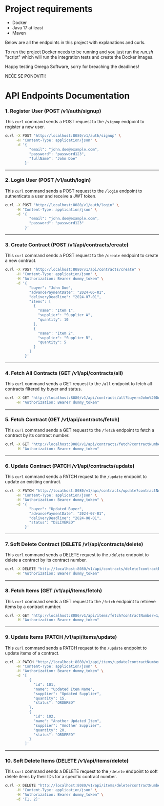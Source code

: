 # Project requirements
- Docker
- Java 17 at least
- Maven

Below are all the endpoints in this project with explanations and curls.

To run the project Docker needs to be running and you just run the *run.sh* "script" which will run the integration tests and create the Docker images.

Happy testing Omega Software, sorry for breaching the deadlines!

NEĆE SE PONOVITI!


# API Endpoints Documentation

### 1. Register User (POST /v1/auth/signup)
This `curl` command sends a POST request to the `/signup` endpoint to register a new user.

```bash
curl -X POST "http://localhost:8080/v1/auth/signup" \
     -H "Content-Type: application/json" \
     -d '{
           "email": "john.doe@example.com",
           "password": "password123",
           "fullName": "John Doe"
         }'
```

---

### 2. Login User (POST /v1/auth/login)
This `curl` command sends a POST request to the `/login` endpoint to authenticate a user and receive a JWT token.

```bash
curl -X POST "http://localhost:8080/v1/auth/login" \
     -H "Content-Type: application/json" \
     -d '{
           "email": "john.doe@example.com",
           "password": "password123"
         }'
```

---

### 3. Create Contract (POST /v1/api/contracts/create)
This `curl` command sends a POST request to the `/create` endpoint to create a new contract.

```bash
curl -X POST "http://localhost:8080/v1/api/contracts/create" \
     -H "Content-Type: application/json" \
     -H "Authorization: Bearer dummy_token" \
     -d '{
           "buyer": "John Doe",
           "advancePaymentDate": "2024-06-01",
           "deliveryDeadline": "2024-07-01",
           "items": [
             {
               "name": "Item 1",
               "supplier": "Supplier A",
               "quantity": 10
             },
             {
               "name": "Item 2",
               "supplier": "Supplier B",
               "quantity": 5
             }
           ]
         }'
```

---

### 4. Fetch All Contracts (GET /v1/api/contracts/all)
This `curl` command sends a GET request to the `/all` endpoint to fetch all contracts filtered by buyer and status.

```bash
curl -X GET "http://localhost:8080/v1/api/contracts/all?buyer=John%20Doe&status=CREATED" \
     -H "Authorization: Bearer dummy_token"
```

---

### 5. Fetch Contract (GET /v1/api/contracts/fetch)
This `curl` command sends a GET request to the `/fetch` endpoint to fetch a contract by its contract number.

```bash
curl -X GET "http://localhost:8080/v1/api/contracts/fetch?contractNumber=1/2024" \
     -H "Authorization: Bearer dummy_token"
```

---

### 6. Update Contract (PATCH /v1/api/contracts/update)
This `curl` command sends a PATCH request to the `/update` endpoint to update an existing contract.

```bash
curl -X PATCH "http://localhost:8080/v1/api/contracts/update?contractNumber=1/2024" \
     -H "Content-Type: application/json" \
     -H "Authorization: Bearer dummy_token" \
     -d '{
           "buyer": "Updated Buyer",
           "advancePaymentDate": "2024-07-01",
           "deliveryDeadline": "2024-08-01",
           "status": "DELIVERED"
         }'
```

---

### 7. Soft Delete Contract (DELETE /v1/api/contracts/delete)
This `curl` command sends a DELETE request to the `/delete` endpoint to delete a contract by its contract number.

```bash
curl -X DELETE "http://localhost:8080/v1/api/contracts/delete?contractNumber=1/2024" \
     -H "Authorization: Bearer dummy_token"
```

---

### 8. Fetch Items (GET /v1/api/items/fetch)
This `curl` command sends a GET request to the `/fetch` endpoint to retrieve items by a contract number.

```bash
curl -X GET "http://localhost:8080/v1/api/items/fetch?contractNumber=1/2024" \
     -H "Authorization: Bearer dummy_token"
```

---

### 9. Update Items (PATCH /v1/api/items/update)
This `curl` command sends a PATCH request to the `/update` endpoint to update items of a contract.

```bash
curl -X PATCH "http://localhost:8080/v1/api/items/update?contractNumber=1/2024" \
     -H "Content-Type: application/json" \
     -H "Authorization: Bearer dummy_token" \
     -d '[
           {
             "id": 101,
             "name": "Updated Item Name",
             "supplier": "Updated Supplier",
             "quantity": 15,
             "status": "ORDERED"
           },
           {
             "id": 102,
             "name": "Another Updated Item",
             "supplier": "Another Supplier",
             "quantity": 20,
             "status": "ORDERED"
           }
         ]'
```

---

### 10. Soft Delete Items (DELETE /v1/api/items/delete)
This `curl` command sends a DELETE request to the `/delete` endpoint to soft delete items by their IDs for a specific contract number.

```bash
curl -X DELETE "http://localhost:8080/v1/api/items/delete?contractNumber=1/2024" \
     -H "Content-Type: application/json" \
     -H "Authorization: Bearer dummy_token" \
     -d '[1, 2]'
```